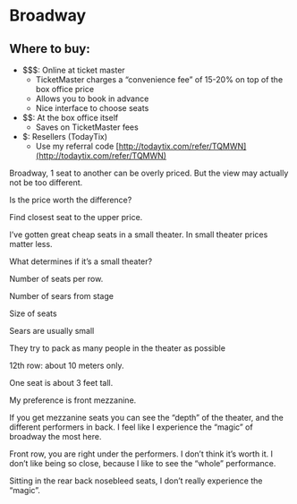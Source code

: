 # Broadway

## Where to buy:

* $$$: Online at ticket master
  * TicketMaster charges a “convenience fee” of 15-20% on top of the box office price
  * Allows you to book in advance
  * Nice interface to choose seats
* $$: At the box office itself
  * Saves on TicketMaster fees
* $: Resellers \(TodayTix\)
  * Use my referral code [http://todaytix.com/refer/TQMWN](http://todaytix.com/refer/TQMWN)

Broadway, 1 seat to another can be overly priced. But the view may actually not be too different.

Is the price worth the difference?

Find closest seat to the upper price.

I’ve gotten great cheap seats in a small theater. In small theater prices matter less.

What determines if it’s a small theater?

Number of seats per row.

Number of sears from stage

Size of seats

Sears are usually small

They try to pack as many people in the theater as possible 

12th row: about 10 meters only.

One seat is about 3 feet tall.

My preference is front mezzanine.

If you get mezzanine seats you can see the “depth” of the theater, and the different performers in back. I feel like I experience the “magic” of broadway the most here.

Front row, you are right under the performers. I don’t think it’s worth it. I don’t like being so close, because I like to see the “whole” performance.

Sitting in the rear back nosebleed seats, I don’t really experience the “magic”.

